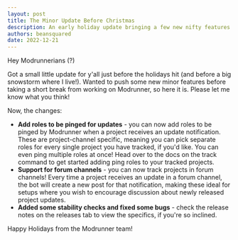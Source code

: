 ```yaml
---
layout: post
title: The Minor Update Before Christmas
description: An early holiday update bringing a few new nifty features and a couple of bugfixes
authors: beansquared
date: 2022-12-21
---
```


Hey Modrunnerians (?)

Got a small little update for y'all just before the holidays hit (and before a big snowstorm where I live!). Wanted to
push some new minor features before taking a short break from working on Modrunner, so here it is. Please let me know
what you think!

Now, the changes:

- **Add roles to be pinged for updates** - you can now add roles to be pinged by Modrunner when a project receives an
  update notification. These are project-channel specific, meaning you can pick separate roles for every single project you
  have tracked, if you'd like. You can even ping multiple roles at once! Head over to the docs on the
  track command to get started adding ping roles to your tracked projects.
- **Support for forum channels** - you can now track projects in forum channels! Every time a project receives an update
  in a forum channel, the bot will create a new post for that notification, making these ideal for setups where you wish to
  encourage discussion about newly released project updates.
- **Added some stability checks and fixed some bugs** - check the release notes on the releases tab to view
  the specifics, if you're so inclined.

Happy Holidays from the Modrunner team!
